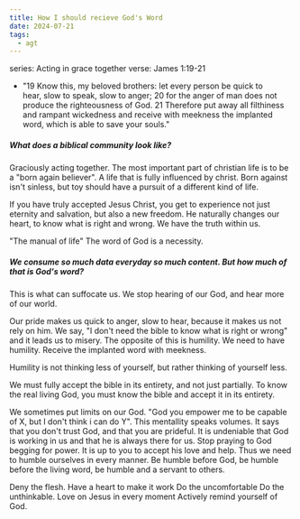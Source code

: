 ```yaml
---
title: How I should recieve God's Word
date: 2024-07-21
tags:
  - agt
---
```

series: Acting in grace together 
verse: James 1:19-21
- "19 Know this, my beloved brothers: let every person be quick to hear, slow to speak, slow to anger; 20 for the anger of man does not produce the righteousness of God. 21 Therefore put away all filthiness and rampant wickedness and receive with meekness the implanted word, which is able to save your souls."

##### What does a biblical community look like?
Graciously acting together. The most important part of christian life is to be a "born again believer". A life that is fully influenced by christ. Born against isn't sinless, but toy should have a pursuit of a different kind of life. 

If you have truly accepted Jesus Christ, you get to experience not just eternity and salvation, but also a new freedom. He naturally changes our heart, to know what is right and wrong. We have the truth within us. 

"The manual of life"
The word of God is a necessity. 

##### We consume so much data everyday so much content. But how much of that is God's word?
This is what can suffocate us. We stop hearing of our God, and hear more of our world. 

Our pride makes us quick to anger, slow to hear, because it makes us not rely on him. We say, "I don't need the bible to know what is right or wrong" and it leads us to misery. The opposite of this is humility. We need to have humility. Receive the implanted word with meekness. 

Humility is not thinking less of yourself, but rather thinking of yourself less.

We must fully accept the bible in its entirety, and not just partially. To know the real living God, you must know the bible and accept it in its entirety.

We sometimes put limits on our God. "God you empower me to be capable of X, but I don't think i can do Y". This mentallity speaks volumes. It says that you don't trust God, and that you are prideful. 
It is undeniable that God is working in us and that he is always there for us. 
Stop praying to God begging for power. It is up to you to accept his love and help. Thus we need to humble ourselves in every manner. Be humble before God, be humble before the living word, be humble and a servant to others.

Deny the flesh. 
Have a heart to make it work
Do the uncomfortable
Do the unthinkable.
Love on Jesus in every moment
Actively remind yourself of God.